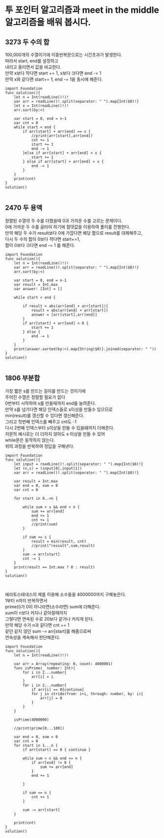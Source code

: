 # 투 포인터 알고리즘과 meet in the middle 알고리즘을 배워 봅시다.
## 3273 두 수의 합
100,000개의 수열이기에 이중반복문으로는 시간초과가 발생한다.   
따라서 start, end를 설정하고   
내리고 올리면서 값을 비교한다.   
만약 x보다 작다면 start += 1, x보다 크다면 end -= 1   
만약 x와 같다면 start+= 1, end -= 1을 동시에 해준다.   
```
import Foundation
func solution(){
    let n = Int(readLine()!)!
    var arr = readLine()!.split(separator: " ").map{Int($0)!}
    let x = Int(readLine()!)!
    arr.sort(by:<)
    
    var start = 0, end = n-1
    var cnt = 0
    while start < end {
        if arr[start] + arr[end] == x {
            //print(arr[start],arr[end])
            cnt += 1
            start += 1
            end -= 1
        }else if arr[start] + arr[end] < x {
            start += 1
        } else if arr[start] + arr[end] > x {
            end -= 1
        }
    }
    print(cnt)
}
solution()


```
## 2470 두 용액
정렬된 수열의 두 수를 더했을때 0과 가까운 수를 고르는 문제이다.   
0에 가까운 두 수를 골라야 하기에 절댓값을 이용하여 풀이를 진행한다.   
만약 해당 두 수가 result보다 0에 가깝다면 해당 합으로 result를 대체해주고,   
다시 두 수의 합이 0보다 작다면 start+=1,   
합이 0보다 크다면 end -= 1 를 해준다.   
```
import Foundation
func solution(){
    let n = Int(readLine()!)!
    var arr = readLine()!.split(separator: " ").map{Int($0)!}
    arr.sort(by:<)
    
    var start = 0, end = n-1
    var result = Int.max
    var answer: [Int] = []
    
    while start < end {
        
        if result > abs(arr[end] + arr[start]){
            result = abs(arr[end] + arr[start])
            answer = [arr[start],arr[end]]
        }
        if arr[start] + arr[end] < 0 {
            start += 1
        } else {
            end -= 1
        }
    }
    print(answer.sorted(by:<).map{String($0)}.joined(separator: " "))
}
solution()


```
## 1806 부분합
가장 짧은 s를 만드는 길이를 만드는 것이기에   
주어진 수열은 정렬할 필요가 없다   
0번부터 시작하여 s를 만들때까지 end를 늘려준다.   
만약 s를 넘기다면 해당 인덱스들로 s이상을 만들수 있으므로    
min(result)를 갱신할 수 있다면 갱신해준다.   
그리고 첫번째 인덱스를 빼주고 cnt도 -1   
다시 2번째 인덱스부터 s이상을 만들 수 있을떄까지 더해준다.   
지문의 예시로는 더 더하지 않아도 s 이상을 만들 수 있어   
while문은 동작하지 않는다.   
위의 과정을 반복하여 정답을 구해낸다.   
```
import Foundation
func solution(){
    let input = readLine()!.split(separator: " ").map{Int($0)!}
    let (n,s) = (input[0],input[1])
    var arr = readLine()!.split(separator: " ").map{Int($0)!}
    
    var result = Int.max
    var end = 0, sum = 0
    var cnt = 0
    
    for start in 0..<n {
        
        while sum < s && end < n {
            sum += arr[end]
            end += 1
            cnt += 1
            //print(sum)
        }
        
        if sum >= s {
            result = min(result, cnt)
            //print("ressult",sum,result)
        }
        sum -= arr[start]
        cnt -= 1
    }
    print(result == Int.max ? 0 : result)
}
solution()


```

## 
에라토스테네스의 체를 이용해 소수들을 4000000까지 구해놓은다.   
1부터 n까지 반복하면서   
prime(i)가 0이 아니라면(소수라면) sum에 더해준다.   
sum이 n보다 커지나 같아질때까지   
그렇다면 연속된 수로 20보다 같거나 커지게 된다.   
만약 해당 수가 n과 같다면 cnt += 1   
같던 같지 않던 sum -= arr[start]를 해줌으로써   
연속성을 계속해서 판단해준다.   
```
import Foundation
func solution(){
    let n = Int(readLine()!)!
    
    var arr = Array(repeating: 0, count: 4000001)
    func isPrime(_ number: Int){
        for i in 2...number{
            arr[i] = i
        }
        for i in 2...number{
            if arr[i] == 0{continue}
            for j in stride(from: i+i, through: number, by: i){
                arr[j] = 0
            }
        }
    }

    isPrime(4000000)
    
    //print(prime[0...100])
    
    var end = 0, sum = 0
    var cnt = 0
    for start in 1...n {
        if arr[start] == 0 { continue }
        
        while sum < n && end <= n {
            if arr[end] != 0 {
                sum += arr[end]
            }
            end += 1
            
        }
        
        if sum == n {
            cnt += 1
        }
        
        sum -= arr[start]
    }
    
    print(cnt)
}
solution()


```
